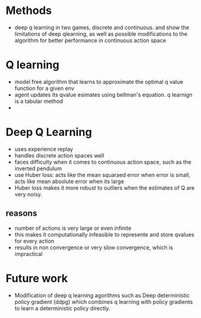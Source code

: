 # Methods
- deep q learning in two games, discrete and continuous. and show the limitations of deep qlearning, as well as possible modifications to the algorithm for better performance in continuous action space


# Q learning
- model free algorithm that learns to approximate the optimal q value function for a given env
- agent updates its qvalue esimates using bellman's equation. q learnign is a tabular method
-



# Deep Q Learning
- uses experience replay
- handles discrete action spaces well
- faces difficulty when it comes to continuous action space, such as the inverted pendulum
- use Huber loss: acts like the mean squaraed error when error is small, acts like mean absolute error when its large
- Huber loss makes it more robust to outliers when the estimates of Q are very noisy.

## reasons
- number of actions is very large or even infinite
- this makes it computationally infeasible to represente and store qvalues for every action
- results in non convergence or very slow convergence, which is impractical


# Future work
- Modification of deep q learning agorithms such as Deep deterministic policy gradient (ddpg) which combines q learning with policy gradients to learn a deterministic policy directly.



